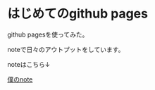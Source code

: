 <!DOCTYPE html>
<html lang="ja">
  <head>
    <meta charset="utf-8">
    <meta name="viewport" content="width=device-width, initial-scale=1">
    <title>X260からhello world</title>
    <body>
      <h1>はじめてのgithub pages</h1>
      <p>github pagesを使ってみた。</p>
      <p>noteで日々のアウトプットをしています。</p>
      <p>noteはこちら↓</p>
      <p><a href="https://note.com/noabou">僕のnote</a></p>
    </body>
  </head>
</html>
